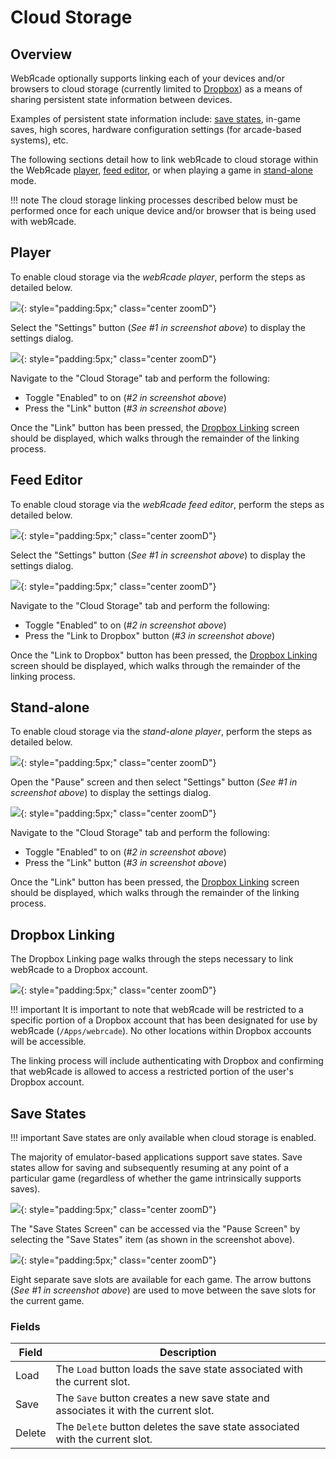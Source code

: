 # Cloud Storage

## Overview

WebЯcade optionally supports linking each of your devices and/or browsers to cloud storage (currently limited to [Dropbox](https://www.dropbox.com)) as a means of sharing persistent state information between devices.

Examples of persistent state information include: [save states](#save-states), in-game saves, high scores, hardware configuration settings (for arcade-based systems), etc.

The following sections detail how to link webЯcade to cloud storage within the WebЯcade [player](#player), [feed editor](#feed-editor), or when playing a game in [stand-alone](#stand-alone) mode.

!!! note
    The cloud storage linking processes described below must be performed once for each unique device
    and/or browser that is being used with webЯcade.

## Player

To enable cloud storage via the *webЯcade player*, perform the steps as detailed below.

![](../assets/images/cloudstorage/cloudstorage-player.png){: style="padding:5px;" class="center zoomD"}

Select the "Settings" button (*See #1 in screenshot above*) to display the settings dialog.

![](../assets/images/cloudstorage/cloudstorage-player-cloudsettings.png){: style="padding:5px;" class="center zoomD"}

Navigate to the "Cloud Storage" tab and perform the following:

* Toggle "Enabled" to on (*#2 in screenshot above*)
* Press the "Link" button (*#3 in screenshot above*)

Once the "Link" button has been pressed, the [Dropbox Linking](#dropbox-linking) screen should be displayed, which walks through the remainder of the linking process.

## Feed Editor

To enable cloud storage via the *webЯcade feed editor*, perform the steps as detailed below.

![](../assets/images/cloudstorage/cloudstorage-editor.png){: style="padding:5px;" class="center zoomD"}

Select the "Settings" button (*See #1 in screenshot above*) to display the settings dialog.

![](../assets/images/cloudstorage/cloudstorage-editor-cloudsettings.png){: style="padding:5px;" class="center zoomD"}

Navigate to the "Cloud Storage" tab and perform the following:

* Toggle "Enabled" to on (*#2 in screenshot above*)
* Press the "Link to Dropbox" button (*#3 in screenshot above*)

Once the "Link to Dropbox" button has been pressed, the [Dropbox Linking](#dropbox-linking) screen should be displayed, which walks through the remainder of the linking process.

## Stand-alone

To enable cloud storage via the *stand-alone player*, perform the steps as detailed below.

![](../assets/images/cloudstorage/cloudstorage-standalone.png){: style="padding:5px;" class="center zoomD"}

Open the "Pause" screen and then select "Settings" button (*See #1 in screenshot above*) to display the settings dialog.

![](../assets/images/cloudstorage/cloudstorage-standalone-cloudsettings.png){: style="padding:5px;" class="center zoomD"}

Navigate to the "Cloud Storage" tab and perform the following:

* Toggle "Enabled" to on (*#2 in screenshot above*)
* Press the "Link" button (*#3 in screenshot above*)

Once the "Link" button has been pressed, the [Dropbox Linking](#dropbox-linking) screen should be displayed, which walks through the remainder of the linking process.

## Dropbox Linking

The Dropbox Linking page walks through the steps necessary to link webЯcade to a Dropbox account.

![](../assets/images/cloudstorage/cloudstorage-dropbox.png){: style="padding:5px;" class="center zoomD"}

!!! important
    It is important to note that webЯcade will be restricted to a specific portion of a Dropbox account that has been designated for use by webЯcade (`/Apps/webrcade`). No other locations within Dropbox accounts will be accessible.

The linking process will include authenticating with Dropbox and confirming that
webЯcade is allowed to access a restricted portion of the user's Dropbox account.

## Save States

!!! important
    Save states are only available when cloud storage is enabled.

The majority of emulator-based applications support save states. Save states allow for saving and subsequently resuming at any point of a particular game (regardless of whether the game intrinsically supports saves).

![](../assets/images/cloudstorage/select-savestates.png){: style="padding:5px;" class="center zoomD"}

The "Save States Screen" can be accessed via the "Pause Screen" by selecting the "Save States" item (as shown in the screenshot above).

![](../assets/images/cloudstorage/savestates.png){: style="padding:5px;" class="center zoomD"}

Eight separate save slots are available for each game. The arrow buttons (*See #1 in screenshot above*) are used to move between the save slots for the current game.

### Fields

| __Field__ | __Description__ |
| --- | --- |
| Load | The `Load` button loads the save state associated with the current slot. |
| Save | The `Save` button creates a new save state and associates it with the current slot. |
| Delete | The `Delete` button deletes the save state associated with the current slot. |

